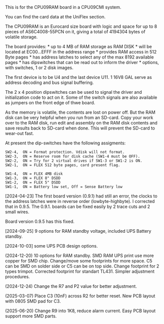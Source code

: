 
This is for the CPU09RAM board in a CPU09CMI system.

You can find the card data at the UniFlex section.


The CPU09RAM is an Eurocard size board with logic and space for up to 8 pieces 
of AS6C4008-55PCN on it, giving a total of 4194304 bytes of volatile storage.

The board provides:
    * up to 4 MB of RAM storage as RAM DISK
    * will be located at EC00...EFFF in the address range
    * provides RAM access in 512 Byte pages
    * has address latches to select any of the max 8192 available pages
    * has dipswitches that can be read out to inform the driver
    * options, with switches, 1 or 2 disk images. 
  

The first device is to be U4 and the last device U11.
1 16V8 GAL serve as address decoding and bus signal buffering.

The 2 x 4 position dipswitches can be used to signal the driver and initialization
code to act on it. Some of the switch signals are also available as jumpers on the 
front edge of thwe board.

As the memory is volatile, the contents are lost on power off. But the RAM disk
can be very helpful when you run from an SD-card. Copy your work over to the RAM disk,
run edit and assembly on the RAM disk contents and save results back to SD-card 
when done. This will prevent the SD-card to wear-out fast.


At present the dip-switches have the following assigments:

    SW2-4,  ON = Format protection. Vdisk will not format.
    SW2-3,  ON = Reserve room for disk cache (SW1-4 must be OFF). 
    SW2-2,  ON = Try for 2 virtual drives if SW1-3 or SW1-2 is ON. 
    SW2-1,  ON = FLEX 512 byte pages, card present flag.

    SW1-4,  ON = FLEX 4MB disk
    SW1-3,  ON = FLEX 8" DSDD
    SW1-2,  ON = FLEX 5" DSDD
    SW1-1,  ON = Battery low set, Off = Sense Battery low 

[2024-04-23] The first board version (0.9.1) had still an error, the clocks to the address
latches were in reverse order (lowbyte-highbyte).
I corrected that in 0.9.5. The 0.9.1. boards can be fixed easily by 2 trace cuts and 2 small wires.

Board version 0.9.5 has this fixed.

[2024-09-25] 9 options for RAM standby voltage,
             included UPS Battery standby.

[2024-10-03] some UPS PCB design options.

(2024-12-20) 10 options for RAM standby.
             SMD RAM UPS print use more copper for SMD chip.
             Change/move some footprints for more space.
             C5 can be SMD on solder side or C5 can be on top side. 
             Change footprint for 2 types trimpot.
             Corrected footprint for standart TL431.
             Simpler adjustment procedures. 

(2024-12-24) Change the R7 and P2 value for better adjustment.

(2025-03-07) Place C3 (10nF) across R2 for better reset.
             New PCB layout with 0805 SMD pad for C3.

(2025-06-20) Change R9 into 1K8, reduce alarm current.
             Easy PCB layout support more SMD parts.
